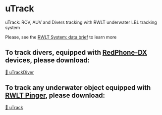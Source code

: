 # uTrack
uTrack: ROV, AUV and Divers tracking with RWLT underwater LBL tracking system

Please, see the [RWLT System: data brief](https://docs.unavlab.com/documentation/EN/RWLT/RWLT_DataBrief_en.html) to learn more

## To track divers, equipped with [RedPhone-DX](https://docs.unavlab.com/documentation/EN/RedPhone/RedPhone_DX_Specification_en.html) devices, please download:
[🤿 uTrackDiver](https://github.com/ucnl/uTrack/releases/download/beta/uTrackDiver.zip)

## To track any underwater object equipped with [RWLT Pinger](https://docs.unavlab.com/documentation/EN/RWLT/RWLT_Pinger_Specification_en.html), please download:
[🐠 uTrack](https://github.com/ucnl/uTrack/releases/download/beta1/uTrack.zip)

